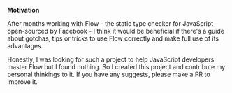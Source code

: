 **Motivation**

After months working with Flow - the static type checker for JavaScript open-sourced by Facebook - I think it would be beneficial if there's a guide about gotchas, tips or tricks to use Flow correctly and make full use of its advantages.

Honestly, I was looking for such a project to help JavaScript developers master Flow but I found nothing. So I created this project and contribute my personal thinkings to it. If you have any suggests, please make a PR to improve it.
